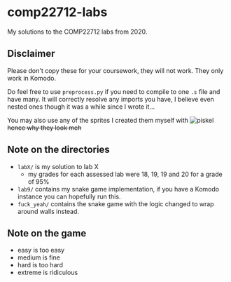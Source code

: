 # comp22712-labs
My solutions to the COMP22712 labs from 2020.

## Disclaimer
Please don't copy these for your coursework, they will not work.
They only work in Komodo.

Do feel free to use `preprocess.py` if you need to compile to one `.s` file and have many.
It will correctly resolve any imports you have, I believe even nested ones though it was a while since I wrote it...

You may also use any of the sprites I created them myself with ![piskel](https://www.piskelapp.com/) ~~hence why they look meh~~

## Note on the directories
- `labX/` is my solution to lab X
    - my grades for each assessed lab were 18, 19, 19 and 20 for a grade of 95%
- `lab9/` contains my snake game implementation, if you have a Komodo instance you can hopefully run this.
- `fuck_yeah/` contains the snake game with the logic changed to wrap around walls instead.

## Note on the game
- easy is too easy
- medium is fine
- hard is too hard
- extreme is ridiculous

